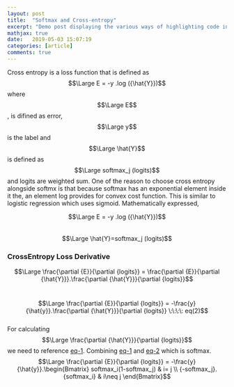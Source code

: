 ```yaml
---
layout: post
title:  "Softmax and Cross-entropy"
excerpt: "Demo post displaying the various ways of highlighting code in Markdown."
mathjax: true
date:   2019-05-03 15:07:19
categories: [article]
comments: true
---
```


Cross entropy is a loss function that is defined as $$\Large E = -y .log ({\hat{Y}})$$ where $$\Large E$$, is difined as error, $$\Large y$$ is the label and $$\Large \hat{Y}$$ is defined as $$\Large softmax_j (logits)$$ and logits are weighted sum. One of the reason to choose cross entropy alongside softmx is that because softmax has an exponential element inside it the, an element log provides for convex cost function. This is similar to logistic regression which uses sigmoid. Mathematically expressed,

$$\Large E = -y .log ({\hat{Y}})$$  
$$\Large \hat{Y}=softmax_j (logits)$$

### CrossEntropy Loss Derivative

$$\Large \frac{\partial {E}}{\partial {logits}} = \frac{\partial {E}}{\partial {\hat{Y}}}.\frac{\partial {\hat{Y}}}{\partial {logits}}$$  
# <a name="eq-2"></a>
$$\Large \frac{\partial {E}}{\partial {logits}} = -\frac{y}{\hat{y}}.\frac{\partial {\hat{Y}}}{\partial {logits}} \:\:\:\: eq(2)$$  
For calculating $$\Large \frac{\partial {\hat{Y}}}{\partial {logits}}$$ we need to reference [eq-1][1]. Combining [eq-1][1] and [eq-2][eq-2] which is softmax.
$$\Large \frac{\partial {E}}{\partial {logits}} = -\frac{y}{\hat{y}}.\begin{Bmatrix}
softmax_i(1-softmax_j) & i= j \\
{-softmax_j}.{softmax_i} & i\neq j
\end{Bmatrix}$$



[1]: softmax-and-its-gradient/#1
[eq-2]: softmax-and-cross-entropy#eq-2
